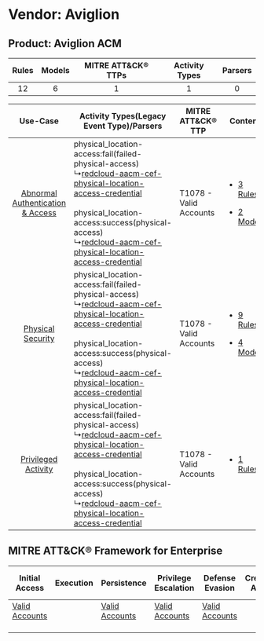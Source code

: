 Vendor: Aviglion
================
Product: Aviglion ACM
---------------------
| Rules | Models | MITRE ATT&CK® TTPs | Activity Types | Parsers |
|:-----:|:------:|:------------------:|:--------------:|:-------:|
|  12   |   6    |         1          |       1        |    0    |

|    Use-Case    | Activity Types(Legacy Event Type)/Parsers    | MITRE ATT&CK® TTP          | Content    |
|:----:| ---- | ---- | ---- |
| [Abnormal Authentication & Access](../../../UseCases/uc_abnormal_authentication_&_access.md) |  physical_location-access:fail(failed-physical-access)<br> ↳[redcloud-aacm-cef-physical-location-access-credential](Ps/pC_redcloudaacmcefphysicallocationaccesscredential.md)<br><br> physical_location-access:success(physical-access)<br> ↳[redcloud-aacm-cef-physical-location-access-credential](Ps/pC_redcloudaacmcefphysicallocationaccesscredential.md)<br> | T1078 - Valid Accounts<br> | [<ul><li>3 Rules</li></ul><ul><li>2 Models</li></ul>](RM/r_m_aviglion_aviglion_acm_Abnormal_Authentication_&_Access.md) |
|    [Physical Security](../../../UseCases/uc_physical_security.md)    |  physical_location-access:fail(failed-physical-access)<br> ↳[redcloud-aacm-cef-physical-location-access-credential](Ps/pC_redcloudaacmcefphysicallocationaccesscredential.md)<br><br> physical_location-access:success(physical-access)<br> ↳[redcloud-aacm-cef-physical-location-access-credential](Ps/pC_redcloudaacmcefphysicallocationaccesscredential.md)<br> | T1078 - Valid Accounts<br> | [<ul><li>9 Rules</li></ul><ul><li>4 Models</li></ul>](RM/r_m_aviglion_aviglion_acm_Physical_Security.md)    |
|    [Privileged Activity](../../../UseCases/uc_privileged_activity.md)    |  physical_location-access:fail(failed-physical-access)<br> ↳[redcloud-aacm-cef-physical-location-access-credential](Ps/pC_redcloudaacmcefphysicallocationaccesscredential.md)<br><br> physical_location-access:success(physical-access)<br> ↳[redcloud-aacm-cef-physical-location-access-credential](Ps/pC_redcloudaacmcefphysicallocationaccesscredential.md)<br> | T1078 - Valid Accounts<br> | [<ul><li>1 Rules</li></ul>](RM/r_m_aviglion_aviglion_acm_Privileged_Activity.md)    |

MITRE ATT&CK® Framework for Enterprise
--------------------------------------
| Initial Access                                                      | Execution | Persistence                                                         | Privilege Escalation                                                | Defense Evasion                                                     | Credential Access | Discovery | Lateral Movement | Collection | Command and Control | Exfiltration | Impact |
| ------------------------------------------------------------------- | --------- | ------------------------------------------------------------------- | ------------------------------------------------------------------- | ------------------------------------------------------------------- | ----------------- | --------- | ---------------- | ---------- | ------------------- | ------------ | ------ |
| [Valid Accounts](https://attack.mitre.org/techniques/T1078)<br><br> |           | [Valid Accounts](https://attack.mitre.org/techniques/T1078)<br><br> | [Valid Accounts](https://attack.mitre.org/techniques/T1078)<br><br> | [Valid Accounts](https://attack.mitre.org/techniques/T1078)<br><br> |                   |           |                  |            |                     |              |        |